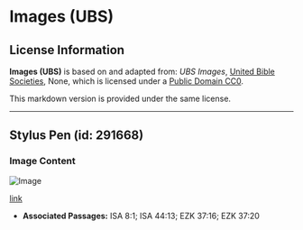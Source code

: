 # Images (UBS)

## License Information

**Images (UBS)** is based on and adapted from: _UBS Images_, [United Bible Societies](https://unitedbiblesocieties.org/), None, which is licensed under a [Public Domain CC0](https://creativecommons.org/public-domain/cc0/).

This markdown version is provided under the same license.



--------------------------------

## Stylus Pen (id: 291668)

### Image Content

![Image](https://cdn.aquifer.bible/aquifer-content/resources/Media/WEB-0375_stylus_en.jpg)

[link](https://cdn.aquifer.bible/aquifer-content/resources/Media/WEB-0375_stylus_en.jpg)

* **Associated Passages:** ISA 8:1; ISA 44:13; EZK 37:16; EZK 37:20

